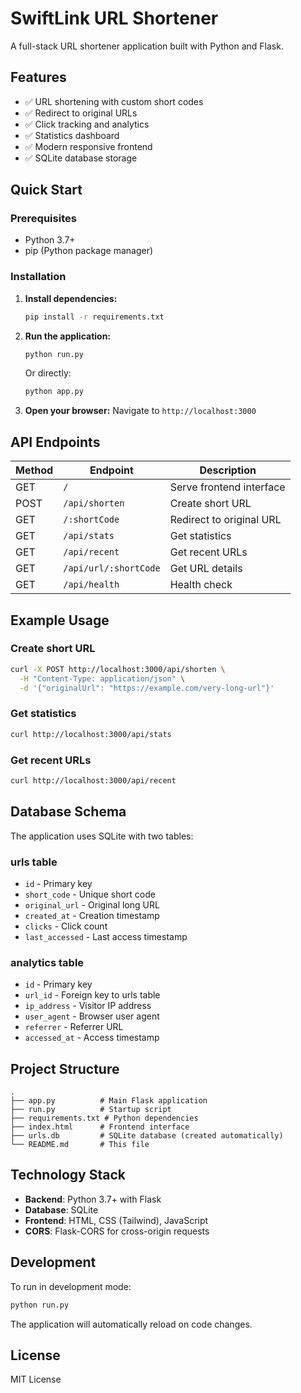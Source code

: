 # SwiftLink URL Shortener

A full-stack URL shortener application built with Python and Flask.

## Features

- ✅ URL shortening with custom short codes
- ✅ Redirect to original URLs
- ✅ Click tracking and analytics
- ✅ Statistics dashboard
- ✅ Modern responsive frontend
- ✅ SQLite database storage

## Quick Start

### Prerequisites

- Python 3.7+
- pip (Python package manager)

### Installation

1. **Install dependencies:**
   ```bash
   pip install -r requirements.txt
   ```

2. **Run the application:**
   ```bash
   python run.py
   ```

   Or directly:
   ```bash
   python app.py
   ```

3. **Open your browser:**
   Navigate to `http://localhost:3000`

## API Endpoints

| Method | Endpoint | Description |
|--------|----------|-------------|
| GET | `/` | Serve frontend interface |
| POST | `/api/shorten` | Create short URL |
| GET | `/:shortCode` | Redirect to original URL |
| GET | `/api/stats` | Get statistics |
| GET | `/api/recent` | Get recent URLs |
| GET | `/api/url/:shortCode` | Get URL details |
| GET | `/api/health` | Health check |

## Example Usage

### Create short URL
```bash
curl -X POST http://localhost:3000/api/shorten \
  -H "Content-Type: application/json" \
  -d '{"originalUrl": "https://example.com/very-long-url"}'
```

### Get statistics
```bash
curl http://localhost:3000/api/stats
```

### Get recent URLs
```bash
curl http://localhost:3000/api/recent
```

## Database Schema

The application uses SQLite with two tables:

### urls table
- `id` - Primary key
- `short_code` - Unique short code
- `original_url` - Original long URL
- `created_at` - Creation timestamp
- `clicks` - Click count
- `last_accessed` - Last access timestamp

### analytics table
- `id` - Primary key
- `url_id` - Foreign key to urls table
- `ip_address` - Visitor IP address
- `user_agent` - Browser user agent
- `referrer` - Referrer URL
- `accessed_at` - Access timestamp

## Project Structure

```
.
├── app.py          # Main Flask application
├── run.py          # Startup script
├── requirements.txt # Python dependencies
├── index.html      # Frontend interface
├── urls.db         # SQLite database (created automatically)
└── README.md       # This file
```

## Technology Stack

- **Backend**: Python 3.7+ with Flask
- **Database**: SQLite
- **Frontend**: HTML, CSS (Tailwind), JavaScript
- **CORS**: Flask-CORS for cross-origin requests

## Development

To run in development mode:
```bash
python run.py
```

The application will automatically reload on code changes.

## License

MIT License
